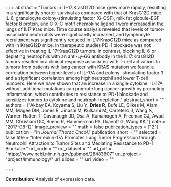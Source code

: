 +++
abstract = "Tumors in IL-17:KrasG12D mice grew more rapidly, resulting in a significantly shorter survival as compared with that of KrasG12D mice. IL-6, granulocyte colony-stimulating factor (G-CSF), milk fat globule-EGF factor 8 protein, and C-X-C motif chemokine ligand 1 were increased in the lungs of IL17:Kras mice. Time course analysis revealed that levels of tumor-associated neutrophils were significantly increased, and lymphocyte recruitment was significantly reduced in IL17:KrasG12D mice as compared with in KrasG12D mice. In therapeutic studies PD-1 blockade was not effective in treating IL-17:KrasG12D tumors. In contrast, blocking IL-6 or depleting neutrophils with an anti-Ly-6G antibody in the IL17:KrasG12D tumors resulted in a clinical response associated with T-cell activation. In tumors from patients with lung cancer with KRAS mutation we found a correlation between higher levels of IL-17A and colony- stimulating factor 3 and a significant correlation among high neutrophil and lower T-cell numbers. Here we have shown that an increase in a single cytokine, IL-17A, without additional mutations can promote lung cancer growth by promoting inflammation, which contributes to resistance to PD-1 blockade and sensitizes tumors to cytokine and neutrophil depletion."
abstract_short = ""
authors = ["Akbay EA, Koyama S, Liu Y, **Dries R**, Bufe LE, Silkes M, Alam MM, Magee DM, Jones R, Jinushi M, Kulkarni M, Carretero J, Wang X, Warner-Hatten T, Cavanaugh JD, Osa A, Kumanogoh A, Freeman GJ, Awad MM, Christiani DC, Bueno R, Hammerman PS, Dranoff G, Wong KK."]
date = "2017-08-12"
image_preview = ""
math = false
publication_types = ["2"]
publication = "In *Journal Thorac Oncol*."
publication_short = ""
selected = false
title = "Interleukin-17A Promotes Lung Tumor Progression through Neutrophil Attraction to Tumor Sites and Mediating Resistance to PD-1 Blockade."
url_code = ""
url_dataset = ""
url_pdf = "https://www.ncbi.nlm.nih.gov/pubmed/28483607"
url_project = "project/immunology/"
url_slides = ""
url_video = ""

+++

 **Contribution:** Analysis of expression data.
 